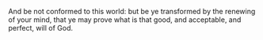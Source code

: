 And be not conformed to this world: but be ye transformed by the renewing of your mind, that ye may prove what is that good, and acceptable, and perfect, will of God.
